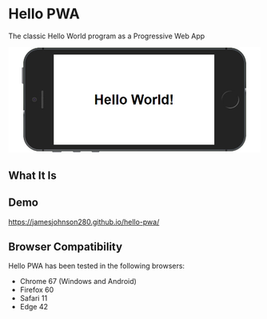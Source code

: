 # Hello PWA
The classic Hello World program as a Progressive Web App

![Hello World Screenshot](./screenshot.jpg "Hello World Screenshot")

## What It Is



## Demo

https://jamesjohnson280.github.io/hello-pwa/

## Browser Compatibility

Hello PWA has been tested in the following browsers:

* Chrome 67 (Windows and Android)
* Firefox 60
* Safari 11
* Edge 42
